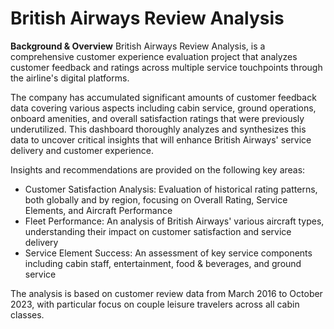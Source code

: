 # British Airways Review Analysis

**Background & Overview**
British Airways Review Analysis, is a comprehensive customer experience evaluation project that analyzes customer feedback and ratings across multiple service touchpoints through the airline's digital platforms.

The company has accumulated significant amounts of customer feedback data covering various aspects including cabin service, ground operations, onboard amenities, and overall satisfaction ratings that were previously underutilized. This dashboard thoroughly analyzes and synthesizes this data to uncover critical insights that will enhance British Airways' service delivery and customer experience.

Insights and recommendations are provided on the following key areas:
* Customer Satisfaction Analysis: Evaluation of historical rating patterns, both globally and by region, focusing on Overall Rating, Service Elements, and Aircraft Performance
* Fleet Performance: An analysis of British Airways' various aircraft types, understanding their impact on customer satisfaction and service delivery
* Service Element Success: An assessment of key service components including cabin staff, entertainment, food & beverages, and ground service
  
The analysis is based on customer review data from March 2016 to October 2023, with particular focus on couple leisure travelers across all cabin classes.
